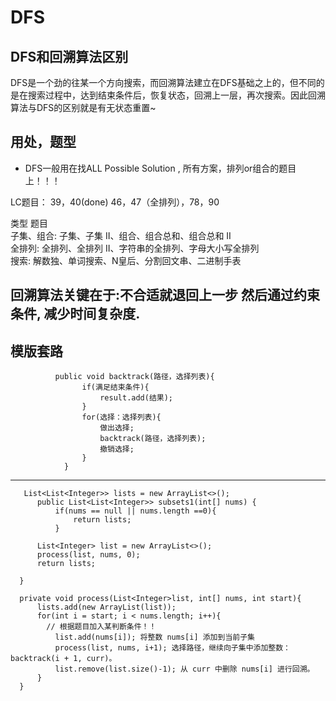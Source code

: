 # DFS
## DFS和回溯算法区别
DFS是一个劲的往某一个方向搜索，而回溯算法建立在DFS基础之上的，但不同的是在搜索过程中，达到结束条件后，恢复状态，回溯上一层，再次搜索。因此回溯算法与DFS的区别就是有无状态重置~ 

## 用处，题型
* DFS一般用在找ALL Possible Solution , 所有方案，排列or组合的题目上！！！

LC题目： 39，40(done)   46，47（全排列），78，90

类型	题目       
子集、组合:	子集、子集 II、组合、组合总和、组合总和 II   
全排列: 	全排列、全排列 II、字符串的全排列、字母大小写全排列   
搜索: 	解数独、单词搜索、N皇后、分割回文串、二进制手表   


## 回溯算法关键在于:不合适就退回上一步 然后通过约束条件, 减少时间复杂度.
    
## 模版套路

              public void backtrack(路径，选择列表){
                    if(满足结束条件){
                        result.add(结果);
                    }
                    for(选择：选择列表){
                        做出选择;
                        backtrack(路径，选择列表);
                        撤销选择;
                    }
                }

----

       List<List<Integer>> lists = new ArrayList<>();
          public List<List<Integer>> subsets1(int[] nums) {
              if(nums == null || nums.length ==0){
                  return lists;
              }

          List<Integer> list = new ArrayList<>();
          process(list, nums, 0);
          return lists;

      }

      private void process(List<Integer>list, int[] nums, int start){
          lists.add(new ArrayList(list));
          for(int i = start; i < nums.length; i++){
            // 根据题目加入某判断条件！！
              list.add(nums[i]); 将整数 nums[i] 添加到当前子集 
              process(list, nums, i+1); 选择路径，继续向子集中添加整数：backtrack(i + 1, curr)。
              list.remove(list.size()-1); 从 curr 中删除 nums[i] 进行回溯。
          }
      }
